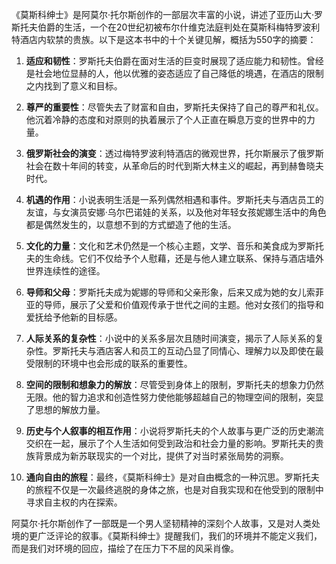 《莫斯科绅士》是阿莫尔·托尔斯创作的一部层次丰富的小说，讲述了亚历山大·罗斯托夫伯爵的生活，一个在20世纪初被布尔什维克法庭判处在莫斯科梅特罗波利特酒店内软禁的贵族。以下是这本书中的十个关键见解，概括为550字的摘要：

1. **适应和韧性**：罗斯托夫伯爵在面对生活的巨变时展现了适应能力和韧性。曾经是社会地位显赫的人，他以优雅的姿态适应了自己降低的境遇，在酒店的限制之内找到了意义和目标。

2. **尊严的重要性**：尽管失去了财富和自由，罗斯托夫保持了自己的尊严和礼仪。他沉着冷静的态度和对原则的执着展示了个人正直在瞬息万变的世界中的力量。

3. **俄罗斯社会的演变**：透过梅特罗波利特酒店的微观世界，托尔斯展示了俄罗斯社会在数十年间的转变，从革命后的时代到斯大林主义的崛起，再到赫鲁晓夫时代。

4. **机遇的作用**：小说表明生活是一系列偶然相遇和事件。罗斯托夫与酒店员工的友谊，与女演员安娜·乌尔巴诺娃的关系，以及他对年轻女孩妮娜生活中的角色都是偶然发生的，以意想不到的方式塑造了他的生活。

5. **文化的力量**：文化和艺术仍然是一个核心主题，文学、音乐和美食成为罗斯托夫的生命线。它们不仅给予个人慰藉，还是与他人建立联系、保持与酒店墙外世界连续性的途径。

6. **导师和父母**：罗斯托夫成为妮娜的导师和父亲形象，后来又成为她的女儿索菲亚的导师，展示了父爱和价值观传承于世代之间的主题。他对女孩们的指导和爱抚给予他新的目标感。

7. **人际关系的复杂性**：小说中的关系多层次且随时间演变，揭示了人际关系的复杂性。罗斯托夫与酒店客人和员工的互动凸显了同情心、理解力以及即使在最受限制的环境中也会形成的联系的重要性。

8. **空间的限制和想象力的解放**：尽管受到身体上的限制，罗斯托夫的想象力仍然无限。他的智力追求和创造性努力使他能够超越自己的物理空间的限制，突显了思想的解放力量。

9. **历史与个人叙事的相互作用**：小说将罗斯托夫的个人故事与更广泛的历史潮流交织在一起，展示了个人生活如何受到政治和社会力量的影响。罗斯托夫的贵族背景成为新苏联现实的一个对比，提供了对当时紧张局势的洞察。

10. **通向自由的旅程**：最终，《莫斯科绅士》是对自由概念的一种沉思。罗斯托夫的旅程不仅是一次最终逃脱的身体之旅，也是对自我实现和在他受到的限制中寻求自主权的内在探索。

阿莫尔·托尔斯创作了一部既是一个男人坚韧精神的深刻个人故事，又是对人类处境的更广泛评论的叙事。《莫斯科绅士》提醒我们，我们的环境并不能定义我们，而是我们对环境的回应，描绘了在压力下不屈的风采肖像。